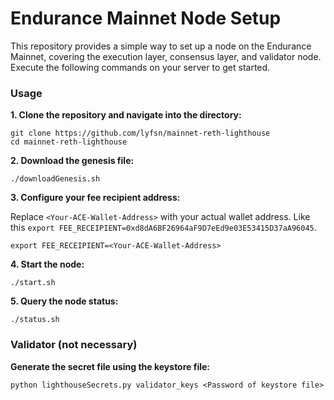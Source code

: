 # Endurance Mainnet Node Setup

This repository provides a simple way to set up a node on the Endurance Mainnet, covering the execution layer, consensus layer, and validator node. Execute the following commands on your server to get started.

### Usage

**1. Clone the repository and navigate into the directory:**

```
git clone https://github.com/lyfsn/mainnet-reth-lighthouse
cd mainnet-reth-lighthouse
```

**2. Download the genesis file:**

```
./downloadGenesis.sh
```

**3. Configure your fee recipient address:**

Replace `<Your-ACE-Wallet-Address>` with your actual wallet address. Like this `export FEE_RECEIPIENT=0xd8dA6BF26964aF9D7eEd9e03E53415D37aA96045`.

```
export FEE_RECEIPIENT=<Your-ACE-Wallet-Address>
```

**4. Start the node:**

```
./start.sh
```

**5. Query the node status:**

```
./status.sh
```

### Validator (not necessary)

**Generate the secret file using the keystore file:**

```
python lighthouseSecrets.py validator_keys <Password of keystore file>
```
